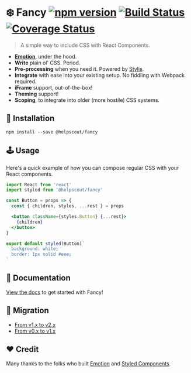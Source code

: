 # ❄️ Fancy [![npm version](https://badge.fury.io/js/%40helpscout%2Ffancy.svg)](https://badge.fury.io/js/%40helpscout%2Ffancy) [![Build Status](https://travis-ci.org/helpscout/fancy.svg?branch=master)](https://travis-ci.org/helpscout/fancy) [![Coverage Status](https://coveralls.io/repos/github/helpscout/fancy/badge.svg?branch=master)](https://coveralls.io/github/helpscout/fancy?branch=master)

> A simple way to include CSS with React Components.

- **[Emotion](https://github.com/emotion-js/emotion)**, under the hood.
- **Write** plain ol' CSS. Period.
- **Pre-processing** when you need it. Powered by [Stylis](https://github.com/thysultan/stylis.js).
- **Integrate** with ease into your existing setup. No fiddling with Webpack required.
- **iFrame** support, out-of-the-box!
- **Theming** support!
- **Scoping**, to integrate into older (more hostile) CSS systems.

## 🔧 Installation

```
npm install --save @helpscout/fancy
```

## 🕹 Usage

Here's a quick example of how you can compose regular CSS with your React components.

```jsx
import React from 'react'
import styled from '@helpscout/fancy'

const Button = props => {
  const { children, styles, ...rest } = props

  <button className={styles.Button} {...rest}>
    {children}
  </button>
}

export default styled(Button)`
  background: white;
  border: 1px solid #eee;
`
```

## 📘 Documentation

[View the docs](./docs/) to get started with Fancy!

## 💼 Migration

- [From v1.x to v2.x](./docs/migration/migration-1x-2x.md)
- [From v0.x to v1.x](./docs/migration/migration-0x-1x.md)

## ❤️ Credit

Many thanks to the folks who built [Emotion](https://github.com/emotion-js/emotion) and [Styled Components](https://github.com/styled-components/styled-components).
